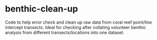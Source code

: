 benthic-clean-up
================

Code to help error check and clean up raw data from coral reef point/line intercept transects. Ideal for checking after collating volunteer benthic analysis from different transects/locations into one dataset.
